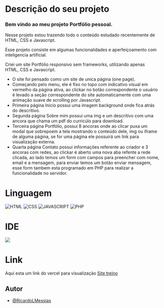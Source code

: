 
# Descrição do seu projeto

 ### Bem vindo ao meu projeto Portfólio pessoal.
  Nesse projeto estou trazendo todo o conteúdo estudado recentemente de HTML, CSS e Javascript.
  
  Esse projeto consiste em algumas funcionalidades e aperfeiçoamento com inteligencia artificial.
  
  Criei um site Portfólio responsivo sem frameworks, utilizando apenas HTML, CSS e Javascript.
  
<ul>
  <li>O site foi pensado como um site de unica página (one page).</li>
  <li>Começando pelo menu, ele é fixo no topo com indicativo visual em vermelho da página ativa, ao clickar no botão correspondente o usuário é levado a seção correspondente do site automaticamente com uma animação suave de scrolling por Javascript.</li>
  <li>Primeira página Inicio possui uma imagem background onde fica atrás do descritivo.</li>
  <li>Segunda página Sobre mim possui uma img e um descritivo com uma ancora que chama um pdf do curricúlo para download.</li>
  <li>Terceira página Portfólio, possui 8 ancoras onde ao clicar puxa um modal que sobrepoem a tela mostrando o conteúdo dele, img ou iframe de alguma página, se for uma página ele possuirá um link para visualização externa.</li>
  <li>Quarta página Contato possui informações referente ao criador e 3 ancoras com redes, ao clickar é aberto uma nova aba refente a rede clicada, ao lado temos um form com campos para preencher com nome, email e a mensagem, para enviar temos um botão enviar mensagem, esse form tambem esta programado em PHP para realizar a funcionalidade no servidor.</li>
</ul>

# Linguagem

<img src="https://img.shields.io/badge/HTML-239120?logo=html5&logoColor=white&style=for-the-badge" alt="HTML"> <img src="https://img.shields.io/badge/CSS-239120?logo=css3&logoColor=white&style=for-the-badge" alt="CSS">
<img src="https://img.shields.io/badge/JavaScript-F7DF1E?logo=javascript&logoColor=black&style=for-the-badge" alt="JAVASCRIPT">
<img src="https://img.shields.io/badge/PHP-777BB4?logo=php&logoColor=white&style=for-the-badge" alt="PHP">

# IDE 

<img src="https://img.shields.io/badge/VS_Code-007ACC?logo=visual-studio-code&logoColor=white&style=for-the-badge">

# Link 

Aqui esta um link do vercel para visualização [Site treino](https://meu-site-treino-psi.vercel.app/)

## Autor

- [@RicardoLMessias](https://github.com/RicardoLMessias)
